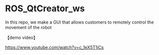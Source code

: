 # ROS_QtCreator_ws
In this repo, we make a GUI that allows customers to remotely control the movement of the robot

【demo video】

https://www.youtube.com/watch?v=c_1eX5T1iCs
